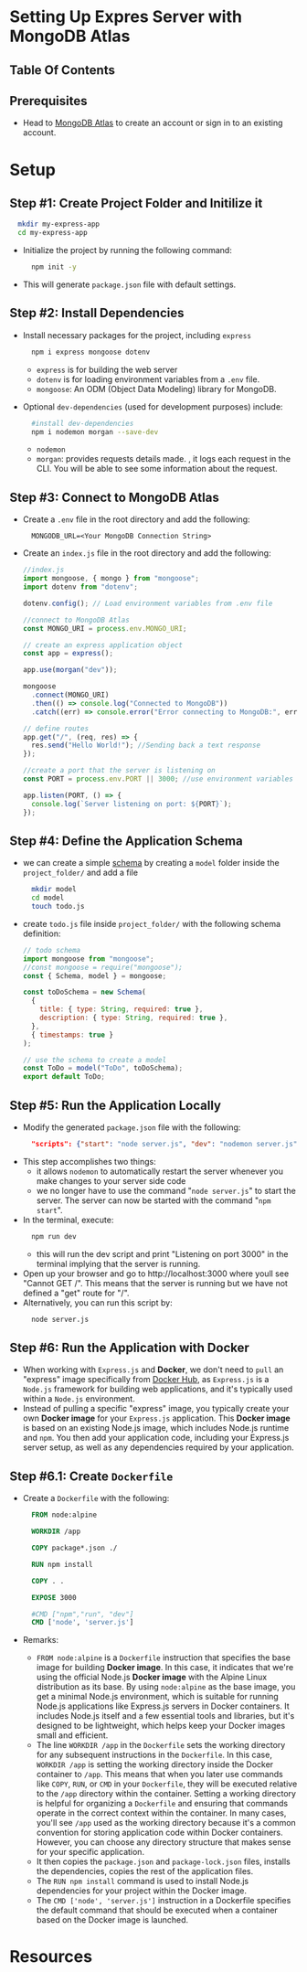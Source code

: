 # Setting Up Expres Server with MongoDB Atlas

## Table Of Contents

## Prerequisites

- Head to [MongoDB Atlas](https://account.mongodb.com/account/login) to create an account or sign in to an existing account.

# Setup

## Step #1: Create Project Folder and Initilize it

```sh
  mkdir my-express-app
  cd my-express-app
```

- Initialize the project by running the following command:
  ```sh
    npm init -y
  ```
- This will generate `package.json` file with default settings.

## Step #2: Install Dependencies

- Install necessary packages for the project, including `express`

  ```sh
    npm i express mongoose dotenv
  ```

  - `express` is for building the web server
  - `dotenv` is for loading environment variables from a `.env` file.
  - `mongoose`: An ODM (Object Data Modeling) library for MongoDB.

- Optional `dev-dependencies` (used for development purposes) include:
  ```sh
    #install dev-dependencies
    npm i nodemon morgan --save-dev
  ```
  - `nodemon`
  - `morgan`: provides requests details made. , it logs each request in the CLI. You will be able to see some information about the request.

## Step #3: Connect to MongoDB Atlas

- Create a `.env` file in the root directory and add the following:
  ```env
    MONGODB_URL=<Your MongoDB Connection String>
  ```
- Create an `index.js` file in the root directory and add the following:

  ```js
  //index.js
  import mongoose, { mongo } from "mongoose";
  import dotenv from "dotenv";

  dotenv.config(); // Load environment variables from .env file

  //connect to MongoDB Atlas
  const MONGO_URI = process.env.MONGO_URI;

  // create an express application object
  const app = express();

  app.use(morgan("dev"));

  mongoose
    .connect(MONGO_URI)
    .then(() => console.log("Connected to MongoDB"))
    .catch((err) => console.error("Error connecting to MongoDB:", err));

  // define routes
  app.get("/", (req, res) => {
    res.send("Hello World!"); //Sending back a text response
  });

  //create a port that the server is listening on
  const PORT = process.env.PORT || 3000; //use environment variables and if not, 3000

  app.listen(PORT, () => {
    console.log(`Server listening on port: ${PORT}`);
  });
  ```

## Step #4: Define the Application Schema

- we can create a simple [schema](https://mongoosejs.com/docs/guide.html) by creating a `model` folder inside the `project_folder/` and add a file
  ```sh
    mkdir model
    cd model
    touch todo.js
  ```
- create `todo.js` file inside `project_folder/` with the following schema definition:

  ```js
  // todo schema
  import mongoose from "mongoose";
  //const mongoose = require("mongoose");
  const { Schema, model } = mongoose;

  const toDoSchema = new Schema(
    {
      title: { type: String, required: true },
      description: { type: String, required: true },
    },
    { timestamps: true }
  );

  // use the schema to create a model
  const ToDo = model("ToDo", toDoSchema);
  export default ToDo;
  ```

## Step #5: Run the Application Locally

- Modify the generated `package.json` file with the following:
  ```json
    "scripts": {"start": "node server.js", "dev": "nodemon server.js"}
  ```
- This step accomplishes two things:
  - it allows `nodemon` to automatically restart the server whenever you make changes to your server side code
  - we no longer have to use the command "`node server.js`" to start the server. The server can now be started with the command "`npm start`".
- In the terminal, execute:
  ```sh
    npm run dev
  ```
  - this will run the dev script and print "Listening on port 3000" in the terminal implying that the server is running.
- Open up your browser and go to http://localhost:3000 where youll see "Cannot GET /". This means that the server is running but we have not defined a "get" route for "/".
- Alternatively, you can run this script by:
  ```sh
    node server.js
  ```

## Step #6: Run the Application with Docker

- When working with `Express.js` and **Docker**, we don't need to `pull` an "express" image specifically from [Docker Hub](https://hub.docker.com/), as `Express.js` is a `Node.js` framework for building web applications, and it's typically used within a `Node.js` environment.
- Instead of pulling a specific "express" image, you typically create your own **Docker image** for your `Express.js` application. This **Docker image** is based on an existing Node.js image, which includes Node.js runtime and `npm`. You then add your application code, including your Express.js server setup, as well as any dependencies required by your application.

## Step #6.1: Create `Dockerfile`

- Create a `Dockerfile` with the following:

  ```Dockerfile
    FROM node:alpine

    WORKDIR /app

    COPY package*.json ./

    RUN npm install

    COPY . .

    EXPOSE 3000

    #CMD ["npm","run", "dev"]
    CMD ['node', 'server.js']
  ```

- Remarks:
  - `FROM node:alpine` is a `Dockerfile` instruction that specifies the base image for building **Docker image**. In this case, it indicates that we're using the official Node.js **Docker image** with the Alpine Linux distribution as its base. By using `node:alpine` as the base image, you get a minimal Node.js environment, which is suitable for running Node.js applications like Express.js servers in Docker containers. It includes Node.js itself and a few essential tools and libraries, but it's designed to be lightweight, which helps keep your Docker images small and efficient.
  - The line `WORKDIR /app` in the `Dockerfile` sets the working directory for any subsequent instructions in the `Dockerfile`. In this case, `WORKDIR /app` is setting the working directory inside the Docker container to `/app`. This means that when you later use commands like `COPY`, `RUN`, or `CMD` in your `Dockerfile`, they will be executed relative to the `/app` directory within the container. Setting a working directory is helpful for organizing a `Dockerfile` and ensuring that commands operate in the correct context within the container. In many cases, you'll see `/app` used as the working directory because it's a common convention for storing application code within Docker containers. However, you can choose any directory structure that makes sense for your specific application.
  - It then copies the `package.json` and `package-lock.json` files, installs the dependencies, copies the rest of the application files.
  - The `RUN npm install` command is used to install Node.js dependencies for your project within the Docker image.
  - The `CMD ['node', 'server.js']` instruction in a Dockerfile specifies the default command that should be executed when a container based on the Docker image is launched.

# Resources
